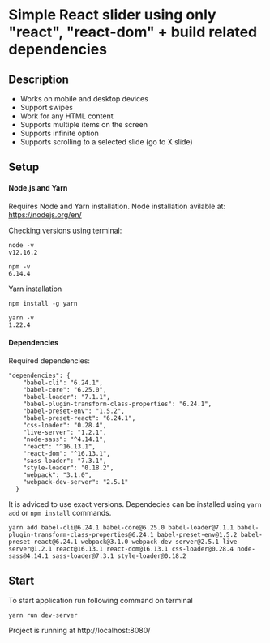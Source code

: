 # Simple React slider using only "react", "react-dom" + build related dependencies

## Description

- Works on mobile and desktop devices
- Support swipes
- Work for any HTML content
- Supports multiple items on the screen
- Supports infinite option
- Supports scrolling to a selected slide (go to X slide)

## Setup

#### Node.js and Yarn

Requires Node and Yarn installation.
Node installation avilable at: https://nodejs.org/en/

Checking versions using terminal:
```
node -v
v12.16.2
```
```
npm -v
6.14.4
```

Yarn installation
```
npm install -g yarn

yarn -v
1.22.4
```
#### Dependencies

Required dependencies:
```
"dependencies": {
    "babel-cli": "6.24.1",
    "babel-core": "6.25.0",
    "babel-loader": "7.1.1",
    "babel-plugin-transform-class-properties": "6.24.1",
    "babel-preset-env": "1.5.2",
    "babel-preset-react": "6.24.1",
    "css-loader": "0.28.4",
    "live-server": "1.2.1",
    "node-sass": "^4.14.1",
    "react": "^16.13.1",
    "react-dom": "^16.13.1",
    "sass-loader": "7.3.1",
    "style-loader": "0.18.2",
    "webpack": "3.1.0",
    "webpack-dev-server": "2.5.1"
  }
 ``` 
It is adviced to use exact versions. Dependecies can be installed using ```yarn add``` or ```npm install``` commands.

```
yarn add babel-cli@6.24.1 babel-core@6.25.0 babel-loader@7.1.1 babel-plugin-transform-class-properties@6.24.1 babel-preset-env@1.5.2 babel-preset-react@6.24.1 webpack@3.1.0 webpack-dev-server@2.5.1 live-server@1.2.1 react@16.13.1 react-dom@16.13.1 css-loader@0.28.4 node-sass@4.14.1 sass-loader@7.3.1 style-loader@0.18.2
```
 
 ## Start
 
 To start application run following command on terminal
 ```
 yarn run dev-server
 ```
  
  Project is running at http://localhost:8080/
